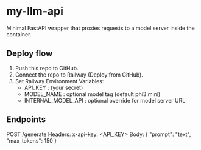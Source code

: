 # my-llm-api

Minimal FastAPI wrapper that proxies requests to a model server inside the container.

## Deploy flow
1. Push this repo to GitHub.
2. Connect the repo to Railway (Deploy from GitHub).
3. Set Railway Environment Variables:
   - API_KEY : (your secret)
   - MODEL_NAME : optional model tag (default phi3:mini)
   - INTERNAL_MODEL_API : optional override for model server URL

## Endpoints
POST /generate
Headers: x-api-key: <API_KEY>
Body: { "prompt": "text", "max_tokens": 150 }